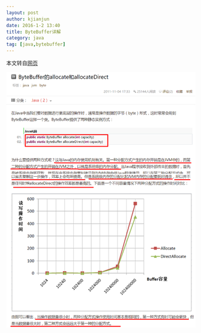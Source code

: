 ```yaml
---
layout: post
author: kjianjun
date: 2016-1-2 13:40
title: ByteBuffer详解
category: java
tag: [java,bytebuffer]
---
```


本文转自[网页](http://blog.csdn.net/kjianjunspw/article/details/6936678)

![ByteBuffer Allocate](/public/img/java/bytebuffer_allocate.png)
